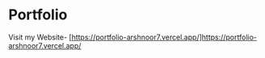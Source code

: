 # Portfolio

Visit my Website- [https://portfolio-arshnoor7.vercel.app/]https://portfolio-arshnoor7.vercel.app/
